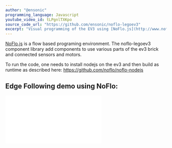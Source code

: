 ```yaml
---
author: "@ensonic"
programming_language: Javascript
youtube_video_id: tLPgnlTXKpo
source_code_url: "https://github.com/ensonic/noflo-legoev3"
excerpt: "Visual programming of the EV3 using [NoFlo.js](http://www.noflojs.org)."
---
```


[NoFlo.js](http://www.noflojs.org) is a flow based programing environment. The noflo-legoev3 component library add components to use various parts of the ev3 brick and connected sensors and motors.

To run the code, one needs to install nodejs on the ev3 and then build as runtime as described here:
https://github.com/noflo/noflo-nodejs

## Edge Following demo using NoFlo:

<iframe src="//www.youtube.com/embed/tLPgnlTXKpo?rel=0" frameborder="0" allowfullscreen="1" class="youtube-embed"> </iframe>
